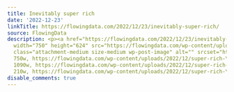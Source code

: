 ```yaml
---
title: Inevitably super rich
date: '2022-12-23'
linkTitle: https://flowingdata.com/2022/12/23/inevitably-super-rich/
source: FlowingData
description: <p><a href="https://flowingdata.com/2022/12/23/inevitably-super-rich/"><img
  width="750" height="624" src="https://flowingdata.com/wp-content/uploads/2022/12/super-rich-Yard-sale-750x624.png"
  class="attachment-medium size-medium wp-post-image" alt="" srcset="https://flowingdata.com/wp-content/uploads/2022/12/super-rich-Yard-sale-750x624.png
  750w, https://flowingdata.com/wp-content/uploads/2022/12/super-rich-Yard-sale-1090x907.png
  1090w, https://flowingdata.com/wp-content/uploads/2022/12/super-rich-Yard-sale-210x175.png
  210w, https://flowingdata.com/wp-content/uploads/2022/12/super-rich-Yard-sal ...
disable_comments: true
---
```

<p><a href="https://flowingdata.com/2022/12/23/inevitably-super-rich/"><img width="750" height="624" src="https://flowingdata.com/wp-content/uploads/2022/12/super-rich-Yard-sale-750x624.png" class="attachment-medium size-medium wp-post-image" alt="" srcset="https://flowingdata.com/wp-content/uploads/2022/12/super-rich-Yard-sale-750x624.png 750w, https://flowingdata.com/wp-content/uploads/2022/12/super-rich-Yard-sale-1090x907.png 1090w, https://flowingdata.com/wp-content/uploads/2022/12/super-rich-Yard-sale-210x175.png 210w, https://flowingdata.com/wp-content/uploads/2022/12/super-rich-Yard-sal ...